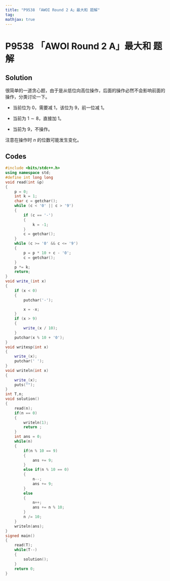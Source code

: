 ```yaml
---
title: "P9538 「AWOI Round 2 A」最大和 题解"
tag: 
mathjax: true
---
```


# P9538 「AWOI Round 2 A」最大和 题解


## Solution

很简单的一道贪心题，由于是从低位向高位操作，后面的操作必然不会影响前面的操作，分类讨论一下。

- 当前位为 $0$，需要减 $1$，该位为 $9$，前一位减 $1$。

- 当前为 $1 \sim 8$，直接加 $1$。

- 当前为 $9$，不操作。

注意在操作时 $n$ 的位数可能发生变化。



## Codes

```cpp
#include <bits/stdc++.h>
using namespace std;
#define int long long
void read(int &p)
{
    p = 0;
    int k = 1;
    char c = getchar();
    while (c < '0' || c > '9')
    {
        if (c == '-')
        {
            k = -1;
        }
        c = getchar();
    }
    while (c >= '0' && c <= '9')
    {
        p = p * 10 + c - '0';
        c = getchar();
    }
    p *= k;
    return;
}
void write_(int x)
{
    if (x < 0)
    {
        putchar('-');

        x = -x;
    }
    if (x > 9)
    {
        write_(x / 10);
    }
    putchar(x % 10 + '0');
}
void writesp(int x)
{
    write_(x);
    putchar(' ');
}
void writeln(int x)
{
    write_(x);
    puts("");
}
int T,n;
void solution()
{
    read(n);
    if(n == 0)
    {
        writeln(1);
        return ;
    }
    int ans = 0;
    while(n)
    {
        if(n % 10 == 9)
        {
            ans += 9;
        }
        else if(n % 10 == 0)
        {
            n--;
            ans += 9;
        }
        else
        {
            n++;
            ans += n % 10;
        }
        n /= 10;
    }
    writeln(ans);
}
signed main()
{
    read(T);
    while(T--)
    {
        solution();
    }
    return 0;
}
```